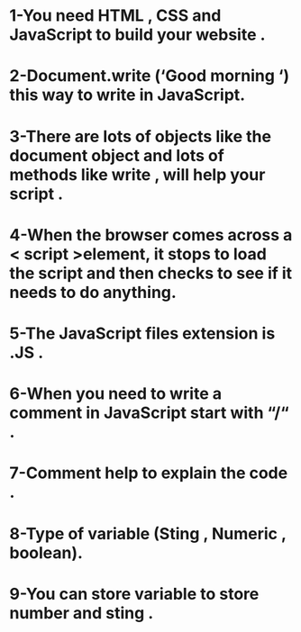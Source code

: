 # 1-You need HTML , CSS and JavaScript to build your website .
# 2-Document.write (‘Good morning ‘) this way to write in JavaScript.
# 3-There are lots of objects like the document object and lots of methods like write , will help your script .
# 4-When the browser comes across a < script >element, it stops to load the script and then checks to see if it needs to do anything. 
# 5-The JavaScript files extension is .JS .
# 6-When you need to write a comment in JavaScript start with “/“ .
# 7-Comment help to explain the code .
# 8-Type of variable (Sting , Numeric , boolean).
# 9-You can  store variable to store number and sting .
